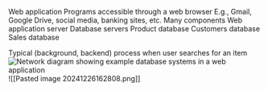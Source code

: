 Web application 
	Programs accessible through a web browser 
	E.g., Gmail, Google Drive, social media, banking sites, etc. 
Many components 
	Web application server
	Database servers 
		Product database 
		Customers database
		Sales database

Typical (background, backend) process when user searches for an item 
![Network diagram showing example database systems in a web application](https://tryhackme-images.s3.amazonaws.com/user-uploads/5f04259cf9bf5b57aed2c476/room-content/9efb37af45d16b776ec3d6c6b9235c15.png)
![[Pasted image 20241226162808.png]]
